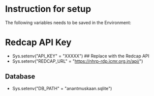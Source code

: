 # Instruction for setup

The following variables needs to be saved in the Environment:

# Redcap API Key
- Sys.setenv("API_KEY" = "XXXXX") ## Replace with the Redcap API
- Sys.setenv("REDCAP_URL" = "https://nhrp-rdp.icmr.org.in/api/")


## Database
- Sys.setenv("DB_PATH" = "anantmuskaan.sqlite")